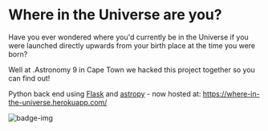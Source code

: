 # Where in the Universe are you?

Have you ever wondered where you'd currently be in the Universe if you were launched directly upwards from your birth place at the time you were born? 

Well at .Astronomy 9 in Cape Town we hacked this project together so you can find out!

Python back end using [Flask](http://flask.pocoo.org/) and [astropy](http://www.astropy.org/) - now hosted at: https://where-in-the-universe.herokuapp.com/

![badge-img](https://img.shields.io/badge/Made%20at-%23dotastro-brightgreen.svg)
